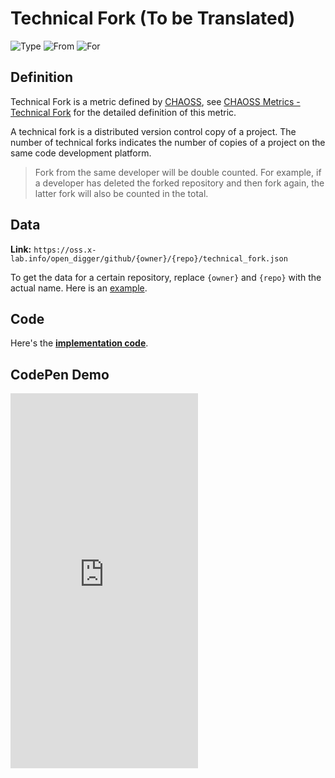 # Technical Fork (To be Translated)

![Type](https://img.shields.io/badge/Type-Metric-blue) ![From](https://img.shields.io/badge/From-CHAOSS-blue) ![For](https://img.shields.io/badge/For-Repo-blue)

## Definition

Technical Fork is a metric defined by [CHAOSS](https://chaoss.community), see [CHAOSS Metrics - Technical Fork](https://chaoss.community/kb/metric-technical-fork/) for the detailed definition of this metric.

A technical fork is a distributed version control copy of a project. The number of technical forks indicates the number of copies of a project on the same code development platform.

> Fork from the same developer will be double counted. For example, if a developer has deleted the forked repository and then fork again, the latter fork will also be counted in the total.


## Data

**Link:** `https://oss.x-lab.info/open_digger/github/{owner}/{repo}/technical_fork.json`

To get the data for a certain repository, replace `{owner}` and `{repo}` with the actual name. Here is an [example](https://oss.x-lab.info/open_digger/github/X-lab2017/open-digger/technical_fork.json).

## Code

Here's the [**implementation code**](https://github.com/X-lab2017/open-digger/blob/465d2e3ddb57c0da7fab18435f711d4fa0a63f22/src/metrics/chaoss.ts#L12).



## CodePen Demo

<iframe height="600" scrolling="no" title="OpenDigger - [X-lab] Attention/Stars/Technical Fork/Bus Factor" src="https://codepen.io/frank-zsy/embed/MWBdpNg?type=technical_fork&default-tab=js%2Cresult&editable=true" frameborder="no" loading="lazy" allowtransparency="true" allowfullscreen="true">
  See the Pen <a href="https://codepen.io/frank-zsy/pen/MWBdpNg?type=technical_fork">
  OpenDigger - [X-lab] Attention/Stars/Technical Fork/Bus Factor</a> by Frank Zhao (<a href="https://codepen.io/frank-zsy">@frank-zsy</a>)
  on <a href="https://codepen.io">CodePen</a>.
</iframe>

